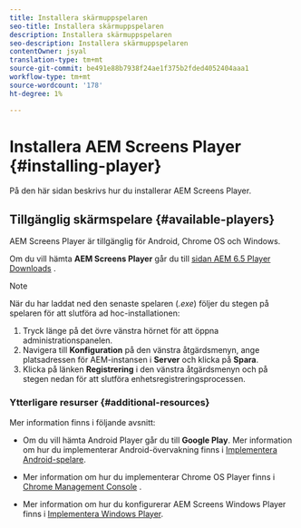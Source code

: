 ```yaml
---
title: Installera skärmuppspelaren
seo-title: Installera skärmuppspelaren
description: Installera skärmuppspelaren
seo-description: Installera skärmuppspelaren
contentOwner: jsyal
translation-type: tm+mt
source-git-commit: be491e88b7938f24ae1f375b2fded4052404aaa1
workflow-type: tm+mt
source-wordcount: '178'
ht-degree: 1%

---
```



# Installera AEM Screens Player {#installing-player}

På den här sidan beskrivs hur du installerar AEM Screens Player.

## Tillgänglig skärmspelare {#available-players}

AEM Screens Player är tillgänglig för Android, Chrome OS och Windows.

Om du vill hämta **AEM Screens Player** går du till [sidan AEM 6.5 Player Downloads](https://download.macromedia.com/screens/) .

>[!NOTE]
>
>När du har laddat ned den senaste spelaren (*.exe*) följer du stegen på spelaren för att slutföra ad hoc-installationen:
>
>1. Tryck länge på det övre vänstra hörnet för att öppna administrationspanelen.
>1. Navigera till **Konfiguration** på den vänstra åtgärdsmenyn, ange platsadressen för AEM-instansen i **Server** och klicka på **Spara**.
>1. Klicka på länken **Registrering** i den vänstra åtgärdsmenyn och på stegen nedan för att slutföra enhetsregistreringsprocessen.


### Ytterligare resurser {#additional-resources}

Mer information finns i följande avsnitt:

* Om du vill hämta Android Player går du till **Google Play**. Mer information om hur du implementerar Android-övervakning finns i [Implementera Android-spelare](implementing-android-player.md).

* Mer information om hur du implementerar Chrome OS Player finns i [Chrome Management Console](implementing-chrome-os-player.md) .

* Mer information om hur du konfigurerar AEM Screens Windows Player finns i [Implementera Windows Player](implementing-windows-player.md).
